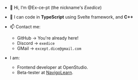 - 👋 Hi, I’m @Ex-ce-pt (the nickname's *Exedice*)
- 👀 I can code in **TypeScript** using Svelte framework, and **C++**
- 📫 Contact me:
    - GitHub → You're already here!
    - Discord → `exedice`
    - GMail → `except.dice@gmail.com`

- I am:
    - Frontend developer at OpenStudio.
    - Beta-tester at [NavigoLearn](https://navigolearn.com/).
